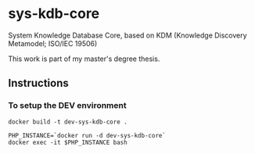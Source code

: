 # sys-kdb-core

System Knowledge Database Core, based on KDM (Knowledge Discovery Metamodel;  ISO/IEC 19506)

This work is part of my master's degree thesis.


## Instructions

### To setup the DEV environment

```
docker build -t dev-sys-kdb-core .

PHP_INSTANCE=`docker run -d dev-sys-kdb-core`
docker exec -it $PHP_INSTANCE bash
```